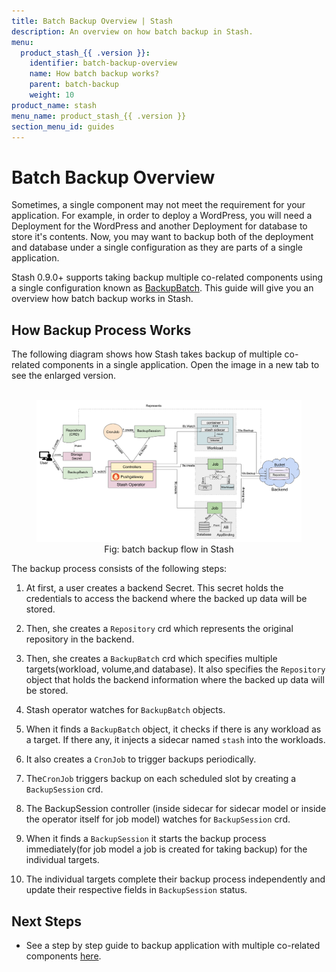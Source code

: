 ```yaml
---
title: Batch Backup Overview | Stash
description: An overview on how batch backup in Stash.
menu:
  product_stash_{{ .version }}:
    identifier: batch-backup-overview
    name: How batch backup works?
    parent: batch-backup
    weight: 10
product_name: stash
menu_name: product_stash_{{ .version }}
section_menu_id: guides
---
```


# Batch Backup Overview

Sometimes, a single component may not meet the requirement for your application. For example, in order to deploy a WordPress, you will need a Deployment for the WordPress and another Deployment for database to store it's contents. Now, you may want to backup both of the deployment and database under a single configuration as they are parts of a single application.

Stash 0.9.0+ supports taking backup multiple co-related components using a single configuration known as [BackupBatch](/docs/concepts/crds/backupbatch.md). This guide will give you an overview how batch backup works in Stash.

## How Backup Process Works

The following diagram shows how Stash takes backup of multiple co-related components in a single application. Open the image in a new tab to see the enlarged version.

<figure align="center">
  <img alt="Stash Batch Backup Flow" src="/docs/images/guides/latest/batch-backup/batchbackup_overview.svg">
<figcaption align="center">Fig: batch backup flow in Stash</figcaption>
</figure>

The backup process consists of the following steps:

1. At first, a user creates a backend Secret. This secret holds the credentials to access the backend where the backed up data will be stored.

2. Then, she creates a `Repository` crd which represents the original repository in the backend.

3. Then, she creates a `BackupBatch` crd which specifies multiple targets(workload, volume,and database). It also specifies the `Repository` object that holds the backend information where the backed up data will be stored.

4. Stash operator watches for `BackupBatch` objects.

5. When it finds a `BackupBatch` object, it checks if there is any workload as a target. If there any, it injects a sidecar named `stash` into the workloads.

6. It also creates a `CronJob` to trigger backups periodically.

7. The`CronJob` triggers backup on each scheduled slot by creating a `BackupSession` crd.
  
8. The BackupSession controller (inside sidecar for sidecar model or inside the operator itself for job model) watches for `BackupSession` crd.

9. When it finds a `BackupSession` it starts the backup process immediately(for job model a job is created for taking backup) for the individual targets.
  
10. The individual targets complete their backup process independently and update their respective fields in `BackupSession` status.

## Next Steps

- See a step by step guide to backup application with multiple co-related components [here](/docs/guides/latest/batch-backup/batch-backup.md).